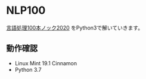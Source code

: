 # NLP100
[言語処理100本ノック2020](https://nlp100.github.io/ja/) をPython3で解いていきます。
## 動作確認 
- Linux Mint 19.1 Cinnamon
- Python 3.7
